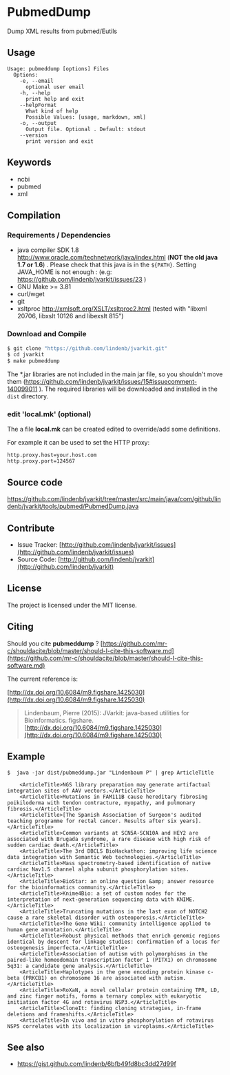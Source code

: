 # PubmedDump

Dump XML results from pubmed/Eutils


## Usage

```
Usage: pubmeddump [options] Files
  Options:
    -e, --email
      optional user email
    -h, --help
      print help and exit
    --helpFormat
      What kind of help
      Possible Values: [usage, markdown, xml]
    -o, --output
      Output file. Optional . Default: stdout
    --version
      print version and exit

```


## Keywords

 * ncbi
 * pubmed
 * xml


## Compilation

### Requirements / Dependencies

* java compiler SDK 1.8 http://www.oracle.com/technetwork/java/index.html (**NOT the old java 1.7 or 1.6**) . Please check that this java is in the `${PATH}`. Setting JAVA_HOME is not enough : (e.g: https://github.com/lindenb/jvarkit/issues/23 )
* GNU Make >= 3.81
* curl/wget
* git
* xsltproc http://xmlsoft.org/XSLT/xsltproc2.html (tested with "libxml 20706, libxslt 10126 and libexslt 815")


### Download and Compile

```bash
$ git clone "https://github.com/lindenb/jvarkit.git"
$ cd jvarkit
$ make pubmeddump
```

The *.jar libraries are not included in the main jar file, so you shouldn't move them (https://github.com/lindenb/jvarkit/issues/15#issuecomment-140099011 ).
The required libraries will be downloaded and installed in the `dist` directory.

### edit 'local.mk' (optional)

The a file **local.mk** can be created edited to override/add some definitions.

For example it can be used to set the HTTP proxy:

```
http.proxy.host=your.host.com
http.proxy.port=124567
```
## Source code 

[https://github.com/lindenb/jvarkit/tree/master/src/main/java/com/github/lindenb/jvarkit/tools/pubmed/PubmedDump.java
](https://github.com/lindenb/jvarkit/tree/master/src/main/java/com/github/lindenb/jvarkit/tools/pubmed/PubmedDump.java
)
## Contribute

- Issue Tracker: [http://github.com/lindenb/jvarkit/issues](http://github.com/lindenb/jvarkit/issues)
- Source Code: [http://github.com/lindenb/jvarkit](http://github.com/lindenb/jvarkit)

## License

The project is licensed under the MIT license.

## Citing

Should you cite **pubmeddump** ? [https://github.com/mr-c/shouldacite/blob/master/should-I-cite-this-software.md](https://github.com/mr-c/shouldacite/blob/master/should-I-cite-this-software.md)

The current reference is:

[http://dx.doi.org/10.6084/m9.figshare.1425030](http://dx.doi.org/10.6084/m9.figshare.1425030)

> Lindenbaum, Pierre (2015): JVarkit: java-based utilities for Bioinformatics. figshare.
> [http://dx.doi.org/10.6084/m9.figshare.1425030](http://dx.doi.org/10.6084/m9.figshare.1425030)


## Example

```
$  java -jar dist/pubmeddump.jar "Lindenbaum P" | grep ArticleTitle
			
	<ArticleTitle>NGS library preparation may generate artifactual integration sites of AAV vectors.</ArticleTitle>
    <ArticleTitle>Mutations in FAM111B cause hereditary fibrosing poikiloderma with tendon contracture, myopathy, and pulmonary fibrosis.</ArticleTitle>
    <ArticleTitle>[The Spanish Association of Surgeon's audited teaching programme for rectal cancer. Results after six years].</ArticleTitle>
    <ArticleTitle>Common variants at SCN5A-SCN10A and HEY2 are associated with Brugada syndrome, a rare disease with high risk of sudden cardiac death.</ArticleTitle>
    <ArticleTitle>The 3rd DBCLS BioHackathon: improving life science data integration with Semantic Web technologies.</ArticleTitle>
    <ArticleTitle>Mass spectrometry-based identification of native cardiac Nav1.5 channel alpha subunit phosphorylation sites.</ArticleTitle>
    <ArticleTitle>BioStar: an online question &amp; answer resource for the bioinformatics community.</ArticleTitle>
    <ArticleTitle>Knime4Bio: a set of custom nodes for the interpretation of next-generation sequencing data with KNIME.</ArticleTitle>
    <ArticleTitle>Truncating mutations in the last exon of NOTCH2 cause a rare skeletal disorder with osteoporosis.</ArticleTitle>
    <ArticleTitle>The Gene Wiki: community intelligence applied to human gene annotation.</ArticleTitle>
    <ArticleTitle>Robust physical methods that enrich genomic regions identical by descent for linkage studies: confirmation of a locus for osteogenesis imperfecta.</ArticleTitle>
    <ArticleTitle>Association of autism with polymorphisms in the paired-like homeodomain transcription factor 1 (PITX1) on chromosome 5q31: a candidate gene analysis.</ArticleTitle>
    <ArticleTitle>Haplotypes in the gene encoding protein kinase c-beta (PRKCB1) on chromosome 16 are associated with autism.</ArticleTitle>
    <ArticleTitle>RoXaN, a novel cellular protein containing TPR, LD, and zinc finger motifs, forms a ternary complex with eukaryotic initiation factor 4G and rotavirus NSP3.</ArticleTitle>
    <ArticleTitle>CloneIt: finding cloning strategies, in-frame deletions and frameshifts.</ArticleTitle>
    <ArticleTitle>In vivo and in vitro phosphorylation of rotavirus NSP5 correlates with its localization in viroplasms.</ArticleTitle>
```

## See also

 * https://gist.github.com/lindenb/6bfb49fd8bc3dd27d99f


